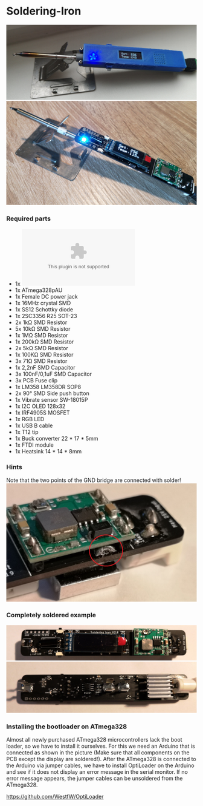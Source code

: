 # Soldering-Iron

![Soldering Iron](Pictures/SolderingIron_1.jpg)
![Soldering Iron](Pictures/SolderingIron_3.jpg)

### Required parts
* 1x ![Soldering iron PCB](https://github.com/MarvinsTech/Soldering-Iron/tree/master/Eagle%20file/Soldering%20Iron%20V2/GerberFile.zip)
* 1x ATmega328pAU
* 1x Female DC power jack
* 1x 16MHz crystal SMD
* 1x SS12 Schottky diode
* 1x 2SC3356 R25 SOT-23
* 2x 1kΩ SMD Resistor
* 5x 10kΩ SMD Resistor
* 1x 1MΩ SMD Resistor
* 1x 200kΩ SMD Resistor
* 2x 5kΩ SMD Resistor
* 1x 100KΩ SMD Resistor
* 3x 71Ω SMD Resistor
* 1x 2,2nF SMD Capacitor
* 3x 100nF/0,1uF SMD Capacitor
* 3x PCB Fuse clip
* 1x LM358 LM358DR SOP8
* 2x 90° SMD Side push button 
* 1x Vibrate sensor SW-18015P
* 1x I2C OLED 128x32
* 1x IRF4905S MOSFET
* 1x RGB LED
* 1x USB B cable
* 1x T12 tip
* 1x Buck converter 22 * 17 * 5mm
* 1x FTDI module
* 1x Heatsink 14 * 14 * 8mm

### Hints
Note that the two points of the GND bridge are connected with solder!
![Soldering Iron](Pictures/SolderingIron_2.jpg)

### Completely soldered example

![Soldering Iron](Pictures/SolderingIron_4.jpg)
![Soldering Iron](Pictures/SolderingIron_5.jpg)

### Installing the bootloader on ATmega328
Almost all newly purchased ATmega328 microcontrollers lack the boot loader, so we have to install it ourselves. For this we need an Arduino that is connected as shown in the picture (Make sure that all components on the PCB except the display are soldered!). After the ATmega328 is connected to the Arduino via jumper cables, we have to install OptiLoader on the Arduino and see if it does not display an error message in the serial monitor. If no error message appears, the jumper cables can be unsoldered from the ATmega328.

https://github.com/WestfW/OptiLoader

### 
